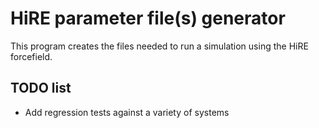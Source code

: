 HiRE parameter file(s) generator
================================

This program creates the files needed to run a simulation using the HiRE forcefield.


TODO list
---------

- Add regression tests against a variety of systems
